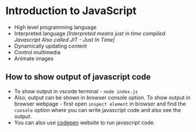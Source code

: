 <!--
 * @Author: Sumaya Akter
 * @Email: sumaya55230@gmail.com
 * @Date: 03-09-2024 22:41:25
 * @Last Modified by:   undefined
 * @Last Modified time: 03-09-2024 22:41:25
 * @Description: file:///j%3A/Learn-Basic-JavaScript/INTRODUCTION-TO-JAVASCRIPT.md
 -->

# Introduction to JavaScript

- High level programming language
- Interpreted language _[Interpreted means just in time compiled. Javascript Also called JIT - Just In Time]_
- Dynamically updating content
- Control multimedia
- Animate images

## How to show output of javascript code

- To show output in vscode terminal - `node index.js`
- Also, output can be shown in browser console option.
  To show output in browser webpage - first open `inspect element` in browser and find the `console` option where you can write javascript code and also see the output.
- You can also use [codepen](https://codepen.io/pen/) website to run javascript code.
